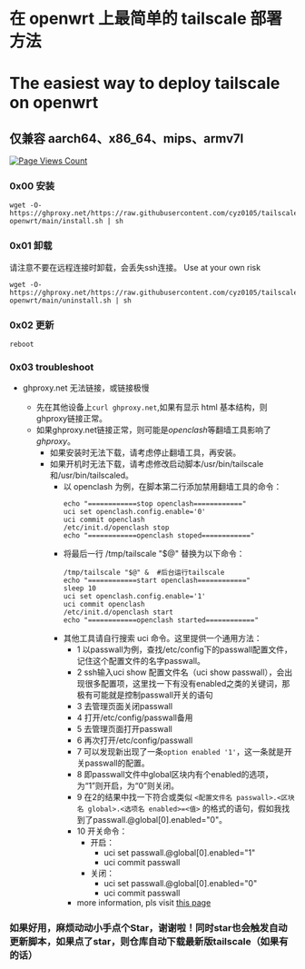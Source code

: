 # 在 openwrt 上最简单的 tailscale 部署方法
# The easiest way to deploy tailscale on openwrt
## 仅兼容 aarch64、x86_64、mips、armv7l

[![Page Views Count](https://badges.toozhao.com/badges/01GZWH4F36G14VWXT8RP9KRCYV/green.svg)](https://badges.toozhao.com/stats/01GZWH4F36G14VWXT8RP9KRCYV)

### 0x00 安装

```
wget -O- https://ghproxy.net/https://raw.githubusercontent.com/cyz0105/tailscale-openwrt/main/install.sh | sh
```

### 0x01 卸载
请注意不要在远程连接时卸载，会丢失ssh连接。 Use at your own risk
```
wget -O- https://ghproxy.net/https://raw.githubusercontent.com/cyz0105/tailscale-openwrt/main/uninstall.sh | sh
```

### 0x02 更新

```
reboot
```

### 0x03 troubleshoot

- ghproxy.net 无法链接，或链接极慢

  - 先在其他设备上`curl ghproxy.net`,如果有显示 html 基本结构，则ghproxy链接正常。
  - 如果ghproxy.net链接正常，则可能是*openclash*等翻墙工具影响了*ghproxy*。 
    - 如果安装时无法下载，请考虑停止翻墙工具，再安装。
    - 如果开机时无法下载，请考虑修改启动脚本/usr/bin/tailscale和/usr/bin/tailscaled。 
      - 以 openclash 为例，在脚本第二行添加禁用翻墙工具的命令：
        ```
        echo "============stop openclash============"
        uci set openclash.config.enable='0'
        uci commit openclash
        /etc/init.d/openclash stop
        echo "============openclash stoped============"
        ```
      - 将最后一行 /tmp/tailscale "$@" 替换为以下命令：
        ```
        /tmp/tailscale "$@" &  #后台运行tailscale
        echo "============start openclash============"
        sleep 10
        uci set openclash.config.enable='1'
        uci commit openclash
        /etc/init.d/openclash start
        echo "============openclash started============"
        ```
      - 其他工具请自行搜索 uci 命令。这里提供一个通用方法：
        - 1 以passwall为例，查找/etc/config下的passwall配置文件，记住这个配置文件的名字passwall。 
        - 2 ssh输入uci show 配置文件名（uci show passwall），会出现很多配置项，这里找一下有没有enabled之类的关键词，那极有可能就是控制passwall开关的语句 
        - 3 去管理页面关闭passwall 
        - 4 打开/etc/config/passwall备用 
        - 5 去管理页面打开passwall 
        - 6 再次打开/etc/config/passwall 
        - 7 可以发现新出现了一条`option enabled '1'`，这一条就是开关passwall的配置。 
        - 8 即passwall文件中global区块内有个enabled的选项，为“1”则开启，为“0”则关闭。 
        - 9 在2的结果中找一下符合或类似 `<配置文件名 passwall>.<区块名 global>.<选项名 enabled>=<值>` 的格式的语句，假如我找到了passwall.@global[0].enabled="0"。 
        - 10 开关命令： 
          - 开启： 
            - uci set passwall.@global[0].enabled="1" 
            - uci commit passwall 
          - 关闭：  
            - uci set passwall.@global[0].enabled="0" 
            - uci commit passwall
        - more information, pls visit [this page](https://www.cnblogs.com/v5captain/p/16175769.html)
### 如果好用，麻烦动动小手点个Star，谢谢啦！同时star也会触发自动更新脚本，如果点了star，则仓库自动下载最新版tailscale（如果有的话）
